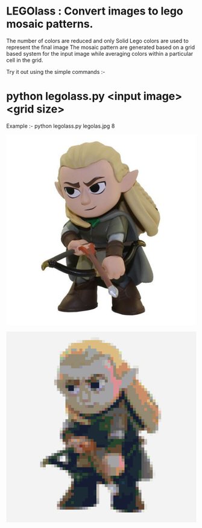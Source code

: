 # LEGOlass : Convert images to lego mosaic patterns. 

The number of colors are reduced and only Solid Lego colors are used to represent the final image
The mosaic pattern are generated based on a grid based system for the input image while averaging colors within a particular cell in the grid.

Try it out using the simple commands :-

# python legolass.py &lt;input image&gt; &lt;grid size&gt;

Example :-
python legolass.py legolas.jpg 8

![alt text](https://raw.githubusercontent.com/rysvk/LEGOlass/master/lego_toy.jpg) 

![alt text](https://raw.githubusercontent.com/rysvk/LEGOlass/master/legolass_toy.jpg)
